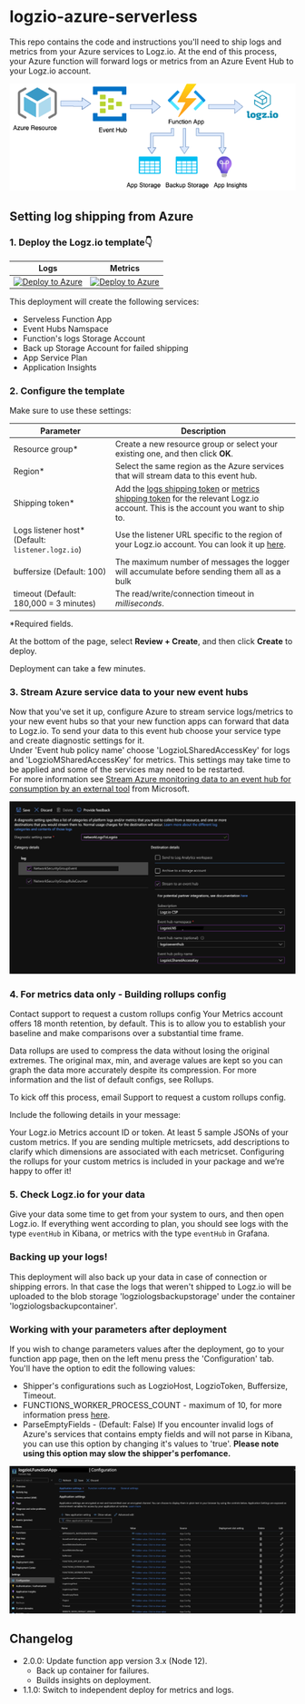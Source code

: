 
# logzio-azure-serverless
This repo contains the code and instructions you'll need to ship logs and metrics from your Azure services to Logz.io.
At the end of this process, your Azure function will forward logs or metrics from an Azure Event Hub to your Logz.io account.

![Integration-architecture](img/logzio-evethub-Diagram.png)

## Setting log shipping from Azure

### 1. Deploy the Logz.io template👇 


| Logs | Metrics |
|---|---|
| [![Deploy to Azure](https://azuredeploy.net/deploybutton.png)](https://portal.azure.com/#create/Microsoft.Template/uri/https%3A%2F%2Fraw.githubusercontent.com%2Flogzio%2Flogzio-azure-serverless%2Fupdate-sdkv3%2Fdeployments%2Fazuredeploylogs.json) | [![Deploy to Azure](https://azuredeploy.net/deploybutton.png)](https://portal.azure.com/#create/Microsoft.Template/uri/https%3A%2F%2Fraw.githubusercontent.com%2Flogzio%2Flogzio-azure-serverless%2Fmaster%2Fdeployments%2Fazuredeploymetrics.json) |

This deployment will create the following services:
* Serveless Function App
* Event Hubs Namspace
* Function's logs Storage Account
* Back up Storage Account for failed shipping
* App Service Plan
* Application Insights


### 2. Configure the template

Make sure to use these settings:

| Parameter | Description |
|---|---|
| Resource group* | Create a new resource group or select your existing one, and then click **OK**. |
| Region* | Select the same region as the Azure services that will stream data to this event hub. |
| Shipping token* | Add the [logs shipping token](https://app.logz.io/#/dashboard/settings/general) or [metrics shipping token](https://docs.logz.io/user-guide/accounts/finding-your-metrics-account-token/) for the relevant Logz.io account. This is the account you want to ship to.  |
| Logs listener host* (Default: `listener.logz.io`)| Use the listener URL specific to the region of your Logz.io account. You can look it up [here](https://docs.logz.io/user-guide/accounts/account-region.html). |
| buffersize (Default: 100) | The maximum number of messages the logger will accumulate before sending them all as a bulk  |
| timeout (Default: 180,000 = 3 minutes) | The read/write/connection timeout in *milliseconds*.  |

*Required fields.  

At the bottom of the page, select **Review + Create**, and then click **Create** to deploy.

Deployment can take a few minutes.

### 3. Stream Azure service data to your new event hubs

Now that you've set it up, configure Azure to stream service logs/metrics to your new event hubs so that your new function apps can forward that data to Logz.io.
To send your data to this event hub choose your service type and create diagnostic settings for it.  
Under 'Event hub policy name' choose 'LogzioLSharedAccessKey' for logs and 'LogzioMSharedAccessKey' for metrics.
This settings may take time to be applied and some of the services may need to be restarted.  
For more information see [Stream Azure monitoring data to an event hub for consumption by an external tool](https://docs.microsoft.com/en-us/azure/monitoring-and-diagnostics/monitor-stream-monitoring-data-event-hubs) from Microsoft.

![Diagnostic-settings](img/diagnostic-settings.png)

### 4. For metrics data only - Building rollups config

Contact support to request a custom rollups config
Your Metrics account offers 18 month retention, by default. This is to allow you to establish your baseline and make comparisons over a substantial time frame.

Data rollups are used to compress the data without losing the original extremes. The original max, min, and average values are kept so you can graph the data more accurately despite its compression. For more information and the list of default configs, see Rollups.

To kick off this process, email Support to request a custom rollups config.

Include the following details in your message:

Your Logz.io Metrics account ID or token.
At least 5 sample JSONs of your custom metrics.
If you are sending multiple metricsets, add descriptions to clarify which dimensions are associated with each metricset.
Configuring the rollups for your custom metrics is included in your package and we’re happy to offer it!

### 5. Check Logz.io for your data

Give your data some time to get from your system to ours, and then open Logz.io.
If everything went according to plan, you should see logs with the type `eventHub` in Kibana, or metrics with the type `eventHub` in Grafana.

### Backing up your logs!

This deployment will also back up your data in case of connection or shipping errors. In that case the logs that weren't shipped to Logz.io will be uploaded to the blob storage 'logziologsbackupstorage' under the container 'logziologsbackupcontainer'.

### Working with your parameters after deployment

If you wish to change parameters values after the deployment, go to your function app page, then on the left menu press the 'Configuration' tab.
You'll have the option to edit the following values:
* Shipper's configurations such as LogzioHost, LogzioToken, Buffersize, Timeout.
* FUNCTIONS_WORKER_PROCESS_COUNT - maximum of 10, for more information press [here](https://docs.microsoft.com/en-us/azure/azure-functions/functions-app-settings#functions_worker_process_count).
* ParseEmptyFields - (Default: False) If you encounter invalid logs of Azure's services that contains empty fields and will not parse in Kibana, you can use this option by changing it's values to 'true'. **Please note using this option may slow the shipper's perfomance.**

![Function's configuration](img/configuration-settings.png)

</div>

## Changelog

- 2.0.0: Update function app version 3.x (Node 12).
    * Back up container for failures.
    * Builds insights on deployment.
- 1.1.0: Switch to independent deploy for metrics and logs.
